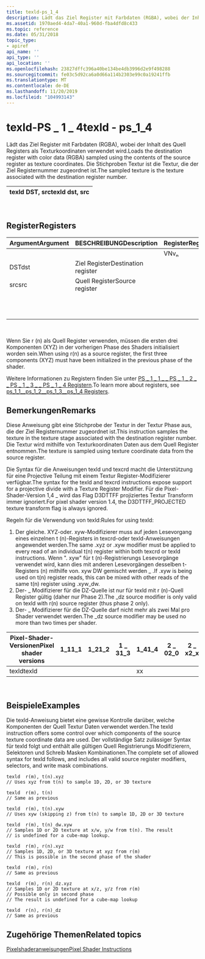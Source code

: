 ```yaml
---
title: texld-ps_1_4
description: Lädt das Ziel Register mit Farbdaten (RGBA), wobei der Inhalt des Quell Registers als Texturkoordinaten verwendet wird. Die Stichproben Textur ist die Textur, die der Ziel Registernummer zugeordnet ist.
ms.assetid: 1970aed4-4da7-40a1-960d-fba4dfd8c433
ms.topic: reference
ms.date: 05/31/2018
topic_type:
- apiref
api_name: ''
api_type: ''
api_location: ''
ms.openlocfilehash: 23827dffc396a40be134be4db3996d2e9f498288
ms.sourcegitcommit: fe03c5d92ca6a0d66a114b2303e99c0a19241ffb
ms.translationtype: MT
ms.contentlocale: de-DE
ms.lasthandoff: 11/20/2019
ms.locfileid: "104993143"
---
```

# <a name="texld---ps_1_4"></a><span data-ttu-id="a48db-104">texld-PS \_ 1 \_ 4</span><span class="sxs-lookup"><span data-stu-id="a48db-104">texld - ps\_1\_4</span></span>

<span data-ttu-id="a48db-105">Lädt das Ziel Register mit Farbdaten (RGBA), wobei der Inhalt des Quell Registers als Texturkoordinaten verwendet wird.</span><span class="sxs-lookup"><span data-stu-id="a48db-105">Loads the destination register with color data (RGBA) sampled using the contents of the source register as texture coordinates.</span></span> <span data-ttu-id="a48db-106">Die Stichproben Textur ist die Textur, die der Ziel Registernummer zugeordnet ist.</span><span class="sxs-lookup"><span data-stu-id="a48db-106">The sampled texture is the texture associated with the destination register number.</span></span>



| <span data-ttu-id="a48db-107">texld DST, src</span><span class="sxs-lookup"><span data-stu-id="a48db-107">texld dst, src</span></span> |
|----------------|



 

## <a name="registers"></a><span data-ttu-id="a48db-108">Register</span><span class="sxs-lookup"><span data-stu-id="a48db-108">Registers</span></span>



| <span data-ttu-id="a48db-109">Argument</span><span class="sxs-lookup"><span data-stu-id="a48db-109">Argument</span></span> | <span data-ttu-id="a48db-110">BESCHREIBUNG</span><span class="sxs-lookup"><span data-stu-id="a48db-110">Description</span></span>          | <span data-ttu-id="a48db-111">Register</span><span class="sxs-lookup"><span data-stu-id="a48db-111">Registers</span></span> |     |     |     | <span data-ttu-id="a48db-112">Version</span><span class="sxs-lookup"><span data-stu-id="a48db-112">Version</span></span>      |
|----------|----------------------|-----------|-----|-----|-----|--------------|
|          |                      | <span data-ttu-id="a48db-113">VN</span><span class="sxs-lookup"><span data-stu-id="a48db-113">vₙ</span></span>        | <span data-ttu-id="a48db-114">2.300</span><span class="sxs-lookup"><span data-stu-id="a48db-114">cₙ</span></span>  | <span data-ttu-id="a48db-115">TN</span><span class="sxs-lookup"><span data-stu-id="a48db-115">tₙ</span></span>  | <span data-ttu-id="a48db-116">Mar</span><span class="sxs-lookup"><span data-stu-id="a48db-116">rₙ</span></span>  |              |
| <span data-ttu-id="a48db-117">DST</span><span class="sxs-lookup"><span data-stu-id="a48db-117">dst</span></span>      | <span data-ttu-id="a48db-118">Ziel Register</span><span class="sxs-lookup"><span data-stu-id="a48db-118">Destination register</span></span> |           |     |     | <span data-ttu-id="a48db-119">x</span><span class="sxs-lookup"><span data-stu-id="a48db-119">x</span></span>   | <span data-ttu-id="a48db-120">1\_4</span><span class="sxs-lookup"><span data-stu-id="a48db-120">1\_4</span></span>         |
| <span data-ttu-id="a48db-121">src</span><span class="sxs-lookup"><span data-stu-id="a48db-121">src</span></span>      | <span data-ttu-id="a48db-122">Quell Register</span><span class="sxs-lookup"><span data-stu-id="a48db-122">Source register</span></span>      |           |     | <span data-ttu-id="a48db-123">x</span><span class="sxs-lookup"><span data-stu-id="a48db-123">x</span></span>   |     | <span data-ttu-id="a48db-124">1 \_ 4 Phase 1</span><span class="sxs-lookup"><span data-stu-id="a48db-124">1\_4 phase 1</span></span> |
|          |                      |           |     | <span data-ttu-id="a48db-125">x</span><span class="sxs-lookup"><span data-stu-id="a48db-125">x</span></span>   | <span data-ttu-id="a48db-126">x</span><span class="sxs-lookup"><span data-stu-id="a48db-126">x</span></span>   | <span data-ttu-id="a48db-127">1 \_ 4-Phase</span><span class="sxs-lookup"><span data-stu-id="a48db-127">1\_4 phase</span></span>   |



 

<span data-ttu-id="a48db-128">Wenn Sie r (n) als Quell Register verwenden, müssen die ersten drei Komponenten (XYZ) in der vorherigen Phase des Shaders initialisiert worden sein.</span><span class="sxs-lookup"><span data-stu-id="a48db-128">When using r(n) as a source register, the first three components (XYZ) must have been initialized in the previous phase of the shader.</span></span>

<span data-ttu-id="a48db-129">Weitere Informationen zu Registern finden Sie unter [PS \_ 1 \_ 1 \_ \_ PS \_ 1 \_ 2 \_ \_ PS \_ 1 \_ 3 \_ \_ PS \_ 1 \_ 4 Registern](dx9-graphics-reference-asm-ps-registers-ps-1-x.md).</span><span class="sxs-lookup"><span data-stu-id="a48db-129">To learn more about registers, see [ps\_1\_1\_\_ps\_1\_2\_\_ps\_1\_3\_\_ps\_1\_4 Registers](dx9-graphics-reference-asm-ps-registers-ps-1-x.md).</span></span>

## <a name="remarks"></a><span data-ttu-id="a48db-130">Bemerkungen</span><span class="sxs-lookup"><span data-stu-id="a48db-130">Remarks</span></span>

<span data-ttu-id="a48db-131">Diese Anweisung gibt eine Stichprobe der Textur in der Textur Phase aus, die der Ziel Registernummer zugeordnet ist.</span><span class="sxs-lookup"><span data-stu-id="a48db-131">This instruction samples the texture in the texture stage associated with the destination register number.</span></span> <span data-ttu-id="a48db-132">Die Textur wird mithilfe von Texturkoordinaten Daten aus dem Quell Register entnommen.</span><span class="sxs-lookup"><span data-stu-id="a48db-132">The texture is sampled using texture coordinate data from the source register.</span></span>

<span data-ttu-id="a48db-133">Die Syntax für die Anweisungen texld und texcrd macht die Unterstützung für eine Projective Teilung mit einem Textur Register-Modifizierer verfügbar.</span><span class="sxs-lookup"><span data-stu-id="a48db-133">The syntax for the texld and texcrd instructions expose support for a projective divide with a Texture Register Modifier.</span></span> <span data-ttu-id="a48db-134">Für die Pixel-Shader-Version 1,4 \_ wird das Flag D3DTTFF projiziertes Textur Transform immer ignoriert.</span><span class="sxs-lookup"><span data-stu-id="a48db-134">For pixel shader version 1.4, the D3DTTFF\_PROJECTED texture transform flag is always ignored.</span></span>

<span data-ttu-id="a48db-135">Regeln für die Verwendung von texld:</span><span class="sxs-lookup"><span data-stu-id="a48db-135">Rules for using texld:</span></span>

1.  <span data-ttu-id="a48db-136">Der gleiche. XYZ-oder. xyw-Modifizierer muss auf jeden Lesevorgang eines einzelnen t (n)-Registers in texcrd-oder texld-Anweisungen angewendet werden.</span><span class="sxs-lookup"><span data-stu-id="a48db-136">The same .xyz or .xyw modifier must be applied to every read of an individual t(n) register within both texcrd or texld instructions.</span></span> <span data-ttu-id="a48db-137">Wenn ". xyw" für t (n)-Registrierungs Lesevorgänge verwendet wird, kann dies mit anderen Lesevorgängen desselben t-Registers (n) mithilfe von. xyw DW gemischt werden \_ .</span><span class="sxs-lookup"><span data-stu-id="a48db-137">If .xyw is being used on t(n) register reads, this can be mixed with other reads of the same t(n) register using .xyw\_dw.</span></span>
2.  <span data-ttu-id="a48db-138">Der- \_ Modifizierer für die DZ-Quelle ist nur für texld mit r (n)-Quell Register gültig (daher nur Phase 2).</span><span class="sxs-lookup"><span data-stu-id="a48db-138">The \_dz source modifier is only valid on texld with r(n) source register (thus phase 2 only).</span></span>
3.  <span data-ttu-id="a48db-139">Der- \_ Modifizierer für die DZ-Quelle darf nicht mehr als zwei Mal pro Shader verwendet werden.</span><span class="sxs-lookup"><span data-stu-id="a48db-139">The \_dz source modifier may be used no more than two times per shader.</span></span>



| <span data-ttu-id="a48db-140">Pixel-Shader-Versionen</span><span class="sxs-lookup"><span data-stu-id="a48db-140">Pixel shader versions</span></span> | <span data-ttu-id="a48db-141">1\_1</span><span class="sxs-lookup"><span data-stu-id="a48db-141">1\_1</span></span> | <span data-ttu-id="a48db-142">1\_2</span><span class="sxs-lookup"><span data-stu-id="a48db-142">1\_2</span></span> | <span data-ttu-id="a48db-143">1 \_ 3</span><span class="sxs-lookup"><span data-stu-id="a48db-143">1\_3</span></span> | <span data-ttu-id="a48db-144">1\_4</span><span class="sxs-lookup"><span data-stu-id="a48db-144">1\_4</span></span> | <span data-ttu-id="a48db-145">2 \_ 0</span><span class="sxs-lookup"><span data-stu-id="a48db-145">2\_0</span></span> | <span data-ttu-id="a48db-146">2 \_ x</span><span class="sxs-lookup"><span data-stu-id="a48db-146">2\_x</span></span> | <span data-ttu-id="a48db-147">2 \_ SW</span><span class="sxs-lookup"><span data-stu-id="a48db-147">2\_sw</span></span> | <span data-ttu-id="a48db-148">3 \_ 0</span><span class="sxs-lookup"><span data-stu-id="a48db-148">3\_0</span></span> | <span data-ttu-id="a48db-149">3 \_ SW</span><span class="sxs-lookup"><span data-stu-id="a48db-149">3\_sw</span></span> |
|-----------------------|------|------|------|------|------|------|-------|------|-------|
| <span data-ttu-id="a48db-150">texld</span><span class="sxs-lookup"><span data-stu-id="a48db-150">texld</span></span>                 |      |      |      | <span data-ttu-id="a48db-151">x</span><span class="sxs-lookup"><span data-stu-id="a48db-151">x</span></span>    |      |      |       |      |       |



 

## <a name="examples"></a><span data-ttu-id="a48db-152">Beispiele</span><span class="sxs-lookup"><span data-stu-id="a48db-152">Examples</span></span>

<span data-ttu-id="a48db-153">Die texld-Anweisung bietet eine gewisse Kontrolle darüber, welche Komponenten der Quell Textur Daten verwendet werden.</span><span class="sxs-lookup"><span data-stu-id="a48db-153">The texld instruction offers some control over which components of the source texture coordinate data are used.</span></span> <span data-ttu-id="a48db-154">Der vollständige Satz zulässiger Syntax für texld folgt und enthält alle gültigen Quell Registrierungs Modifizierern, Selektoren und Schreib Masken Kombinationen.</span><span class="sxs-lookup"><span data-stu-id="a48db-154">The complete set of allowed syntax for texld follows, and includes all valid source register modifiers, selectors, and write mask combinations.</span></span>


```
texld  r(m), t(n).xyz
// Uses xyz from t(n) to sample 1D, 2D, or 3D texture
```




```
texld  r(m), t(n)
// Same as previous
```




```
texld  r(m), t(n).xyw
// Uses xyw (skipping z) from t(n) to sample 1D, 2D or 3D texture
```




```
texld  r(m), t(n)_dw.xyw  
// Samples 1D or 2D texture at x/w, y/w from t(n). The result
// is undefined for a cube-map lookup.
```




```
texld  r(m), r(n).xyz
// Samples 1D, 2D, or 3D texture at xyz from r(m) 
// This is possible in the second phase of the shader
```




```
texld  r(m), r(n)
// Same as previous
```




```
texld  r(m), r(n)_dz.xyz
// Samples 1D or 2D texture at x/z, y/z from r(m)
// Possible only in second phase
// The result is undefined for a cube-map lookup
```




```
texld  r(n), r(n)_dz
// Same as previous
```



## <a name="related-topics"></a><span data-ttu-id="a48db-155">Zugehörige Themen</span><span class="sxs-lookup"><span data-stu-id="a48db-155">Related topics</span></span>

<dl> <dt>

[<span data-ttu-id="a48db-156">Pixelshaderanweisungen</span><span class="sxs-lookup"><span data-stu-id="a48db-156">Pixel Shader Instructions</span></span>](dx9-graphics-reference-asm-ps-instructions.md)
</dt> </dl>

 

 




